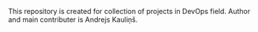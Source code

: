 This repository is created for collection of projects in DevOps field.
Author and main contributer is Andrejs Kauliņš.
